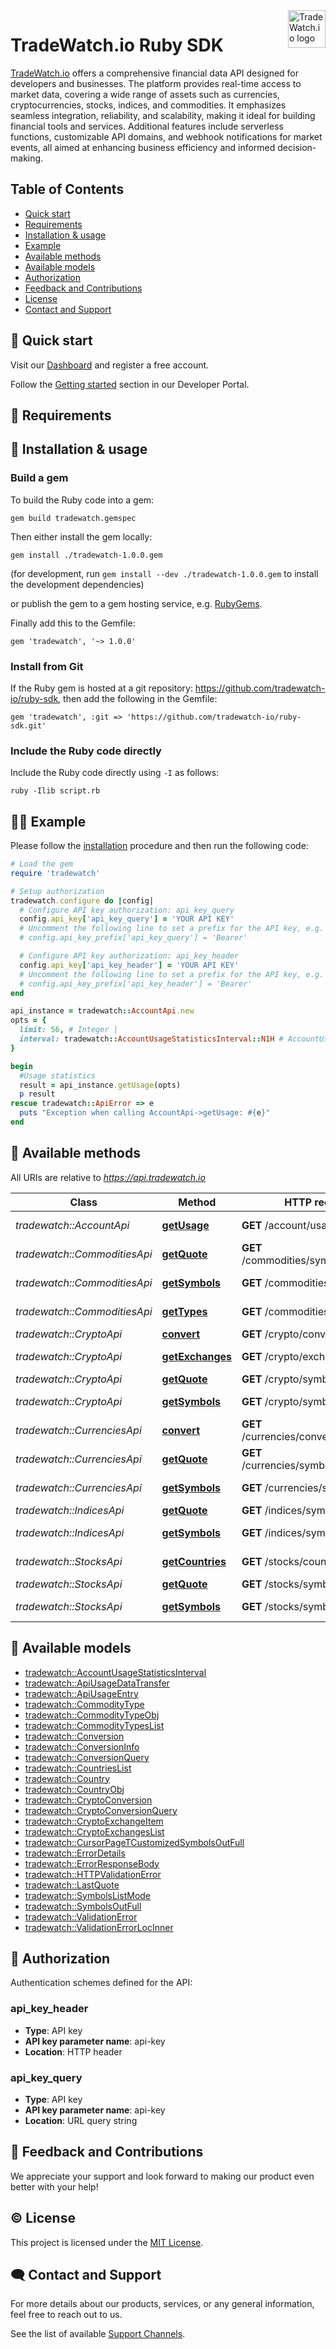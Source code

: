<a href="https://tradewatch.io/">
<img src="https://pub-e8bb70a6cc1844138d6a55fa4a44ba42.r2.dev/logo-purple.png" alt="TradeWatch.io logo" title="TradeWatch.io" align="right" height="60" />
</a>

# TradeWatch.io Ruby SDK

[TradeWatch.io](https://tradewatch.io) offers a comprehensive financial data API designed for developers and businesses. The platform provides real-time access to market data, covering a wide range of assets such as currencies, cryptocurrencies, stocks, indices, and commodities. It emphasizes seamless integration, reliability, and scalability, making it ideal for building financial tools and services. Additional features include serverless functions, customizable API domains, and webhook notifications for market events, all aimed at enhancing business efficiency and informed decision-making.

## Table of Contents
- [Quick start](#-quick-start)
- [Requirements](#-requirements)
- [Installation & usage](#-installation--usage)
- [Example](#-example)
- [Available methods](#-available-methods)
- [Available models](#-available-models)
- [Authorization](#-authorization)
- [Feedback and Contributions](#-feedback-and-contributions)
- [License](#-license)
- [Contact and Support](#-contact-and-support)

## 🚀 Quick start

Visit our [Dashboard](https://dash.tradewatch.io/register) and register a free account.

Follow the [Getting started](https://tradewatch.io/docs/platform/getting-started) section in our Developer Portal.

## 📝 Requirements

## 🔨 Installation & usage

### Build a gem

To build the Ruby code into a gem:

```shell
gem build tradewatch.gemspec
```

Then either install the gem locally:

```shell
gem install ./tradewatch-1.0.0.gem
```

(for development, run `gem install --dev ./tradewatch-1.0.0.gem` to install the development dependencies)

or publish the gem to a gem hosting service, e.g. [RubyGems](https://rubygems.org/).

Finally add this to the Gemfile:

    gem 'tradewatch', '~> 1.0.0'

### Install from Git

If the Ruby gem is hosted at a git repository: https://github.com/tradewatch-io/ruby-sdk, then add the following in the Gemfile:

    gem 'tradewatch', :git => 'https://github.com/tradewatch-io/ruby-sdk.git'

### Include the Ruby code directly

Include the Ruby code directly using `-I` as follows:

```shell
ruby -Ilib script.rb
```

## 👨‍💻 Example

Please follow the [installation](#installation) procedure and then run the following code:

```ruby
# Load the gem
require 'tradewatch'

# Setup authorization
tradewatch.configure do |config|
  # Configure API key authorization: api_key_query
  config.api_key['api_key_query'] = 'YOUR API KEY'
  # Uncomment the following line to set a prefix for the API key, e.g. 'Bearer' (defaults to nil)
  # config.api_key_prefix['api_key_query'] = 'Bearer'

  # Configure API key authorization: api_key_header
  config.api_key['api_key_header'] = 'YOUR API KEY'
  # Uncomment the following line to set a prefix for the API key, e.g. 'Bearer' (defaults to nil)
  # config.api_key_prefix['api_key_header'] = 'Bearer'
end

api_instance = tradewatch::AccountApi.new
opts = {
  limit: 56, # Integer | 
  interval: tradewatch::AccountUsageStatisticsInterval::N1H # AccountUsageStatisticsInterval | 
}

begin
  #Usage statistics
  result = api_instance.getUsage(opts)
  p result
rescue tradewatch::ApiError => e
  puts "Exception when calling AccountApi->getUsage: #{e}"
end

```

## 📖 Available methods

All URIs are relative to *https://api.tradewatch.io*

Class | Method | HTTP request | Description
------------ | ------------- | ------------- | -------------
*tradewatch::AccountApi* | [**getUsage**](docs/AccountApi.md#getUsage) | **GET** /account/usage | Usage statistics
*tradewatch::CommoditiesApi* | [**getQuote**](docs/CommoditiesApi.md#getQuote) | **GET** /commodities/symbols/{symbol} | Last Quote
*tradewatch::CommoditiesApi* | [**getSymbols**](docs/CommoditiesApi.md#getSymbols) | **GET** /commodities/symbols | Available Symbols
*tradewatch::CommoditiesApi* | [**getTypes**](docs/CommoditiesApi.md#getTypes) | **GET** /commodities/types | Available Types
*tradewatch::CryptoApi* | [**convert**](docs/CryptoApi.md#convert) | **GET** /crypto/convert/{from}/{to} | Conversion
*tradewatch::CryptoApi* | [**getExchanges**](docs/CryptoApi.md#getExchanges) | **GET** /crypto/exchanges | Available Exchanges
*tradewatch::CryptoApi* | [**getQuote**](docs/CryptoApi.md#getQuote) | **GET** /crypto/symbols/{symbol} | Last Quote
*tradewatch::CryptoApi* | [**getSymbols**](docs/CryptoApi.md#getSymbols) | **GET** /crypto/symbols | Available Symbols
*tradewatch::CurrenciesApi* | [**convert**](docs/CurrenciesApi.md#convert) | **GET** /currencies/convert/{from}/{to} | Conversion
*tradewatch::CurrenciesApi* | [**getQuote**](docs/CurrenciesApi.md#getQuote) | **GET** /currencies/symbols/{symbol} | Last Quote
*tradewatch::CurrenciesApi* | [**getSymbols**](docs/CurrenciesApi.md#getSymbols) | **GET** /currencies/symbols | Available Symbols
*tradewatch::IndicesApi* | [**getQuote**](docs/IndicesApi.md#getQuote) | **GET** /indices/symbols/{symbol} | Last Quote
*tradewatch::IndicesApi* | [**getSymbols**](docs/IndicesApi.md#getSymbols) | **GET** /indices/symbols | Available Symbols
*tradewatch::StocksApi* | [**getCountries**](docs/StocksApi.md#getCountries) | **GET** /stocks/countries | Available Countries
*tradewatch::StocksApi* | [**getQuote**](docs/StocksApi.md#getQuote) | **GET** /stocks/symbols/{symbol} | Last Quote
*tradewatch::StocksApi* | [**getSymbols**](docs/StocksApi.md#getSymbols) | **GET** /stocks/symbols | Available Symbols


## 📖 Available models

 - [tradewatch::AccountUsageStatisticsInterval](docs/AccountUsageStatisticsInterval.md)
 - [tradewatch::ApiUsageDataTransfer](docs/ApiUsageDataTransfer.md)
 - [tradewatch::ApiUsageEntry](docs/ApiUsageEntry.md)
 - [tradewatch::CommodityType](docs/CommodityType.md)
 - [tradewatch::CommodityTypeObj](docs/CommodityTypeObj.md)
 - [tradewatch::CommodityTypesList](docs/CommodityTypesList.md)
 - [tradewatch::Conversion](docs/Conversion.md)
 - [tradewatch::ConversionInfo](docs/ConversionInfo.md)
 - [tradewatch::ConversionQuery](docs/ConversionQuery.md)
 - [tradewatch::CountriesList](docs/CountriesList.md)
 - [tradewatch::Country](docs/Country.md)
 - [tradewatch::CountryObj](docs/CountryObj.md)
 - [tradewatch::CryptoConversion](docs/CryptoConversion.md)
 - [tradewatch::CryptoConversionQuery](docs/CryptoConversionQuery.md)
 - [tradewatch::CryptoExchangeItem](docs/CryptoExchangeItem.md)
 - [tradewatch::CryptoExchangesList](docs/CryptoExchangesList.md)
 - [tradewatch::CursorPageTCustomizedSymbolsOutFull](docs/CursorPageTCustomizedSymbolsOutFull.md)
 - [tradewatch::ErrorDetails](docs/ErrorDetails.md)
 - [tradewatch::ErrorResponseBody](docs/ErrorResponseBody.md)
 - [tradewatch::HTTPValidationError](docs/HTTPValidationError.md)
 - [tradewatch::LastQuote](docs/LastQuote.md)
 - [tradewatch::SymbolsListMode](docs/SymbolsListMode.md)
 - [tradewatch::SymbolsOutFull](docs/SymbolsOutFull.md)
 - [tradewatch::ValidationError](docs/ValidationError.md)
 - [tradewatch::ValidationErrorLocInner](docs/ValidationErrorLocInner.md)


## 🔑 Authorization


Authentication schemes defined for the API:
### api_key_header


- **Type**: API key
- **API key parameter name**: api-key
- **Location**: HTTP header

### api_key_query


- **Type**: API key
- **API key parameter name**: api-key
- **Location**: URL query string


## 🤝 Feedback and Contributions

We appreciate your support and look forward to making our product even better with your help!

## ©️ License

This project is licensed under the [MIT License](http://opensource.org/licenses/MIT).

## 🗨️ Contact and Support

For more details about our products, services, or any general information, feel free to reach out to us.

See the list of available [Support Channels](https://tradewatch.io/docs/support/channels).

